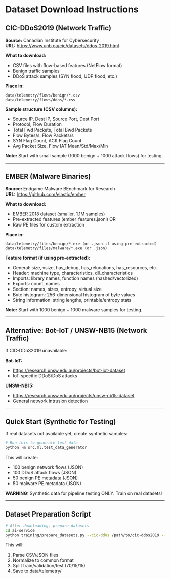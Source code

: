 # Dataset Download Instructions

## CIC-DDoS2019 (Network Traffic)

**Source:** Canadian Institute for Cybersecurity  
**URL:** https://www.unb.ca/cic/datasets/ddos-2019.html

**What to download:**
- CSV files with flow-based features (NetFlow format)
- Benign traffic samples
- DDoS attack samples (SYN flood, UDP flood, etc.)

**Place in:**
```
data/telemetry/flows/benign/*.csv
data/telemetry/flows/ddos/*.csv
```

**Sample structure (CSV columns):**
- Source IP, Dest IP, Source Port, Dest Port
- Protocol, Flow Duration
- Total Fwd Packets, Total Bwd Packets
- Flow Bytes/s, Flow Packets/s
- SYN Flag Count, ACK Flag Count
- Avg Packet Size, Flow IAT Mean/Std/Max/Min

**Note:** Start with small sample (1000 benign + 1000 attack flows) for testing.

---

## EMBER (Malware Binaries)

**Source:** Endgame Malware BEnchmark for Research  
**URL:** https://github.com/elastic/ember

**What to download:**
- EMBER 2018 dataset (smaller, 1.1M samples)
- Pre-extracted features (ember_features.jsonl) OR
- Raw PE files for custom extraction

**Place in:**
```
data/telemetry/files/benign/*.exe (or .json if using pre-extracted)
data/telemetry/files/malware/*.exe (or .json)
```

**Feature format (if using pre-extracted):**
- General: size, vsize, has_debug, has_relocations, has_resources, etc.
- Header: machine type, characteristics, dll_characteristics
- Imports: library names, function names (hashed/vectorized)
- Exports: count, names
- Section: names, sizes, entropy, virtual size
- Byte histogram: 256-dimensional histogram of byte values
- String information: string lengths, printable/entropy stats

**Note:** Start with 1000 benign + 1000 malware samples for testing.

---

## Alternative: Bot-IoT / UNSW-NB15 (Network Traffic)

If CIC-DDoS2019 unavailable:

**Bot-IoT:**
- https://research.unsw.edu.au/projects/bot-iot-dataset
- IoT-specific DDoS/DoS attacks

**UNSW-NB15:**
- https://research.unsw.edu.au/projects/unsw-nb15-dataset
- General network intrusion detection

---

## Quick Start (Synthetic for Testing)

If real datasets not available yet, create synthetic samples:

```python
# Run this to generate test data
python -m src.ml.test_data_generator
```

This will create:
- 100 benign network flows (JSON)
- 100 DDoS attack flows (JSON)
- 50 benign PE metadata (JSON)
- 50 malware PE metadata (JSON)

**WARNING:** Synthetic data for pipeline testing ONLY. Train on real datasets!

---

## Dataset Preparation Script

```bash
# After downloading, prepare datasets
cd ai-service
python training/prepare_datasets.py --cic-ddos /path/to/cic-ddos2019 --ember /path/to/ember
```

This will:
1. Parse CSV/JSON files
2. Normalize to common format
3. Split train/validation/test (70/15/15)
4. Save to data/telemetry/
